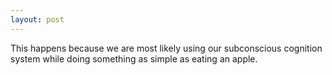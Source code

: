 ```yaml
---
layout: post
---
```


This happens because we are most likely using our subconscious cognition system while doing something as simple as eating an apple.